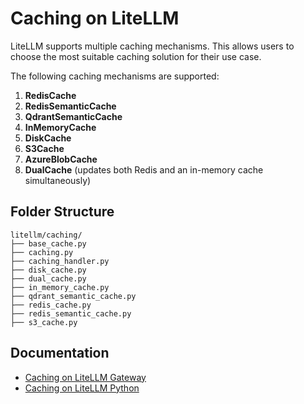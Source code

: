 # Caching on LiteLLM

LiteLLM supports multiple caching mechanisms. This allows users to choose the most suitable caching solution for their use case.

The following caching mechanisms are supported:

1. **RedisCache**
2. **RedisSemanticCache**
3. **QdrantSemanticCache**
4. **InMemoryCache**
5. **DiskCache**
6. **S3Cache**
7. **AzureBlobCache**
8. **DualCache** (updates both Redis and an in-memory cache simultaneously)

## Folder Structure

```
litellm/caching/
├── base_cache.py
├── caching.py
├── caching_handler.py
├── disk_cache.py
├── dual_cache.py
├── in_memory_cache.py
├── qdrant_semantic_cache.py
├── redis_cache.py
├── redis_semantic_cache.py
├── s3_cache.py
```

## Documentation
- [Caching on LiteLLM Gateway](https://docs.litellm.ai/docs/proxy/caching)
- [Caching on LiteLLM Python](https://docs.litellm.ai/docs/caching/all_caches)







